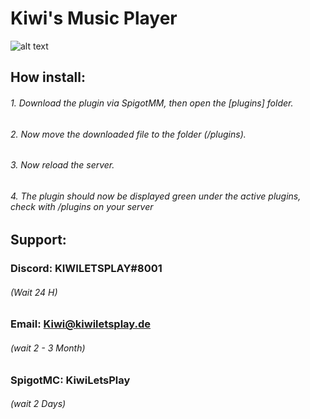 # Kiwi's Music Player

![alt text](https://imgur.com/YeuQgFA.png)

## How install:
###### 1. Download the plugin via SpigotMM, then open the [plugins] folder.
###### 2. Now move the downloaded file to the folder (/plugins). 
###### 3. Now reload the server. 
###### 4. The plugin should now be displayed green under the active plugins, check with /plugins on your server

## Support:
### Discord: KIWILETSPLAY#8001
###### (Wait 24 H)
### Email: Kiwi@kiwiletsplay.de	
###### (wait 2 - 3 Month)
### SpigotMC: KiwiLetsPlay
###### (wait 2 Days)